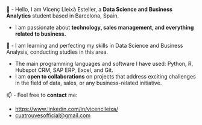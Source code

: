 

👋 - Hello, I am Vicenç Lleixà Esteller, a **Data Science and Business Analytics** student based in Barcelona, Spain. 
- I am passionate about **technology, sales management, and everything related to business.**

🌱 - I am learning and perfecting my skills in Data Science and Business Analysis, conducting studies in this area. 
- The main programming languages and software I have used: Python, R, Hubspot CRM, SAP ERP, Excel, and Git.
- I am **open to collaborations** on projects that address exciting challenges in the field of data, sales, or any business-related initiative. 

📫 - Feel free to **contact** me: 
- https://www.linkedin.com/in/vicenclleixa/
- cuatrouvesofficial@gmail.com



<!---
vicenclleixa/vicenclleixa is a ✨ special ✨ repository because its `README.md` (this file) appears on your GitHub profile.
You can click the Preview link to take a look at your changes.
--->
